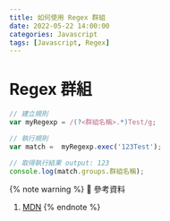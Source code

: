 ```yaml
---
title: 如何使用 Regex 群組
date: 2022-05-22 14:00:00
categories: Javascript
tags: [Javascript, Regex]
---
```


# Regex 群組

```javascript
// 建立規則
var myRegexp = /(?<群組名稱>.*)Test/g;

// 執行規則
var match =  myRegexp.exec('123Test');

// 取得執行結果 output: 123
console.log(match.groups.群組名稱);
```

<!--more-->

{% note warning %}
📜 參考資料
1. [MDN](https://developer.mozilla.org/en-US/docs/Web/JavaScript/Guide/Regular_Expressions/Groups_and_Ranges)
{% endnote %}